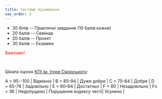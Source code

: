 ```yaml
---
title: Система оцiнювання
nav_order: 3
---
```



- 30 білів -- Практичнi завдання (10 балів кожне)
- 20 балів -- Семінар
- 20 балів -- Проєкт
- 30 балів -- Екзамен 

<summary>
<font color="red">
Важливо!</font> <font color="white">Умова допуску до семестрового контролю (екзамену):

 <p align="center"> 
 Практичнi завдання + Семінар + Проєкт ≥ 42 балів
</p>
</font>
</summary>

Шкала оцiнок [КПI iм. Iгоря Сiкорського](https://kpi.ua/grading):


A = 95--100 | Вiдмiнно |
B = 85–94 | Дуже добре |
C = 75–84 | Добре |
D = 65–74 | Задовiльно |
E = 60–64 | Достатньо |
F < 60 | Незадовiльно |
Fx < 36 | Недопущено |
Порушення кодексу честi| Усунено |